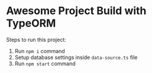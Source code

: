 # Awesome Project Build with TypeORM
Steps to run this project:
1. Run `npm i` command
2. Setup database settings inside `data-source.ts` file
3. Run `npm start` command
